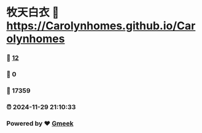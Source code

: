 # 牧天白衣 :link: https://Carolynhomes.github.io/Carolynhomes 
### :page_facing_up: [12](https://Carolynhomes.github.io/Carolynhomes/tag.html) 
### :speech_balloon: 0 
### :hibiscus: 17359 
### :alarm_clock: 2024-11-29 21:10:33 
### Powered by :heart: [Gmeek](https://github.com/Meekdai/Gmeek)
